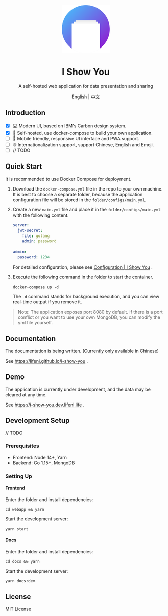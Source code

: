 <p align="center">
  <img width="150px" alt="Logo" src="logo.svg" />
</p>

<h1 align="center">I Show You</h1>
<p align="center">A self-hosted web application for data presentation and sharing</p>
<p align="center">English | <a href="README.zh-CN.md">中文</a></p>

## Introduction

- [x] 💻 Modern UI, based on IBM's Carbon design system.
- [x] 🚀 Self-hosted, use docker-compose to build your own application.
- [ ] 📱 Mobile friendly, responsive UI interface and PWA support.
- [ ] 🌐 Internationalization support, support Chinese, English and Emoji.
- [ ] // TODO

## Quick Start

It is recommended to use Docker Compose for deployment.

1. Download the `docker-compose.yml` file in the repo to your own machine. It is best to choose a separate folder, because the application configuration file will be stored in the `folder/configs/main.yml`.

2. Create a new `main.yml` file and place it in the `folder/configs/main.yml` with the following content.

    ```yml
    server:
      jwt-secret:
        file: golang
        admin: password
    
    admin:
      password: 1234
    ```

    For detailed configuration, please see [Configuration | I Show You](https://lifeni.github.io/i-show-you/config/) .

3. Execute the following command in the folder to start the container.

    ```shell
    docker-compose up -d
    ```

    The `-d` command stands for background execution, and you can view real-time output if you remove it.

> Note: The application exposes port 8080 by default. If there is a port conflict or you want to use your own MongoDB, you can modify the yml file yourself.

## Documentation

The documentation is being written. (Currently only available in Chinese)

See https://lifeni.github.io/i-show-you .

## Demo

The application is currently under development, and the data may be cleared at any time.

See https://i-show-you.dev.lifeni.life .

## Development Setup

// TODO

### Prerequisites

- Frontend: Node 14+, Yarn
- Backend: Go 1.15+, MongoDB

### Setting Up

#### Frontend

Enter the folder and install dependencies:

```shell script
cd webapp && yarn
```

Start the development server:

```shell script
yarn start
```

#### Docs

Enter the folder and install dependencies:

```shell script
cd docs && yarn
```

Start the development server:

```shell script
yarn docs:dev
```

## License

MIT License
